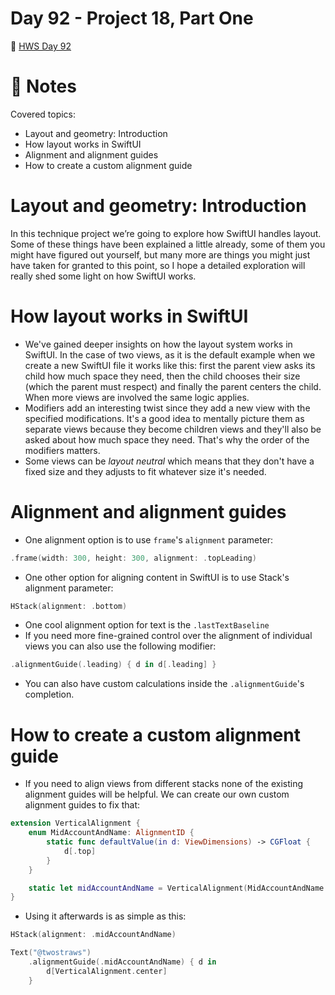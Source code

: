# Day 92 - Project 18, Part One

🔗 [HWS Day 92](https://www.hackingwithswift.com/100/swiftui/92)


# 📝 Notes

Covered topics:

- Layout and geometry: Introduction
- How layout works in SwiftUI
- Alignment and alignment guides
- How to create a custom alignment guide

# Layout and geometry: Introduction

>
In this technique project we’re going to explore how SwiftUI handles layout. Some of these things have been explained a little already, some of them you might have figured out yourself, but many more are things you might just have taken for granted to this point, so I hope a detailed exploration will really shed some light on how SwiftUI works.

# How layout works in SwiftUI

- We've gained deeper insights on how the layout system works in SwiftUI. In the case of two views, as it is the default example when we create a new SwiftUI file it works like this: first the parent view asks its child how much space they need, then the child chooses their size (which the parent must respect) and finally the parent centers the child. When more views are involved the same logic applies.
- Modifiers add an interesting twist since they add a new view with the specified modifications. It's a good idea to mentally picture them as separate views because they become children views and they'll also be asked about how much space they need. That's why the order of the modifiers matters.
- Some views can be *layout neutral* which means that they don't have a fixed size and they adjusts to fit whatever size it's needed.

# Alignment and alignment guides

- One alignment option is to use `frame`'s  `alignment` parameter: 

```swift
.frame(width: 300, height: 300, alignment: .topLeading)
```

- One other option for aligning content in SwiftUI is to use Stack's alignment parameter:

```swift
HStack(alignment: .bottom)
```

- One cool alignment option for text is the `.lastTextBaseline`
- If you need more fine-grained control over the alignment of individual views you can also use the following modifier:

```swift
.alignmentGuide(.leading) { d in d[.leading] }
```

- You can also have custom calculations inside the `.alignmentGuide`'s completion.

# How to create a custom alignment guide

- If you need to align views from different stacks none of the existing alignment guides will be helpful. We can create our own custom alignment guides to fix that:

```swift
extension VerticalAlignment {
    enum MidAccountAndName: AlignmentID {
        static func defaultValue(in d: ViewDimensions) -> CGFloat {
            d[.top]
        }
    }

    static let midAccountAndName = VerticalAlignment(MidAccountAndName.self)
}
```

- Using it afterwards is as simple as this:

```swift
HStack(alignment: .midAccountAndName)
```

```swift
Text("@twostraws")
	.alignmentGuide(.midAccountAndName) { d in 
		d[VerticalAlignment.center] 
	}
```